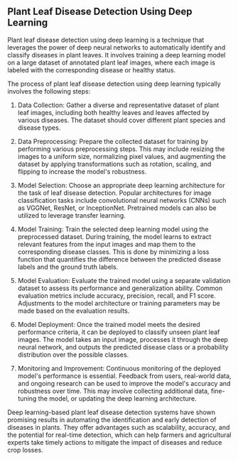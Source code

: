 ## **Plant Leaf Disease Detection Using Deep Learning**

Plant leaf disease detection using deep learning is a technique that leverages the power of deep neural networks to automatically identify and classify diseases in plant leaves. It involves training a deep learning model on a large dataset of annotated plant leaf images, where each image is labeled with the corresponding disease or healthy status.

The process of plant leaf disease detection using deep learning typically involves the following steps:

1. Data Collection: Gather a diverse and representative dataset of plant leaf images, including both healthy leaves and leaves affected by various diseases. The dataset should cover different plant species and disease types.

2. Data Preprocessing: Prepare the collected dataset for training by performing various preprocessing steps. This may include resizing the images to a uniform size, normalizing pixel values, and augmenting the dataset by applying transformations such as rotation, scaling, and flipping to increase the model's robustness.

3. Model Selection: Choose an appropriate deep learning architecture for the task of leaf disease detection. Popular architectures for image classification tasks include convolutional neural networks (CNNs) such as VGGNet, ResNet, or InceptionNet. Pretrained models can also be utilized to leverage transfer learning.

4. Model Training: Train the selected deep learning model using the preprocessed dataset. During training, the model learns to extract relevant features from the input images and map them to the corresponding disease classes. This is done by minimizing a loss function that quantifies the difference between the predicted disease labels and the ground truth labels.

5. Model Evaluation: Evaluate the trained model using a separate validation dataset to assess its performance and generalization ability. Common evaluation metrics include accuracy, precision, recall, and F1 score. Adjustments to the model architecture or training parameters may be made based on the evaluation results.

6. Model Deployment: Once the trained model meets the desired performance criteria, it can be deployed to classify unseen plant leaf images. The model takes an input image, processes it through the deep neural network, and outputs the predicted disease class or a probability distribution over the possible classes.

7. Monitoring and Improvement: Continuous monitoring of the deployed model's performance is essential. Feedback from users, real-world data, and ongoing research can be used to improve the model's accuracy and robustness over time. This may involve collecting additional data, fine-tuning the model, or updating the deep learning architecture.

Deep learning-based plant leaf disease detection systems have shown promising results in automating the identification and early detection of diseases in plants. They offer advantages such as scalability, accuracy, and the potential for real-time detection, which can help farmers and agricultural experts take timely actions to mitigate the impact of diseases and reduce crop losses.
